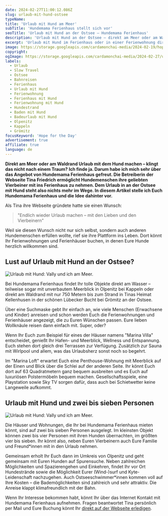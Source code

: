 ```yaml
---
date: 2024-02-27T11:00:12.086Z
slug: urlaub-mit-hund-ostsee
typeName:
title: 'Urlaub mit Hund am Meer'
subTitle: 'Hundemama Ferienhaus stellt sich vor'
seoTitle: 'Urlaub mit Hund an der Ostsee – Hundemama Ferienhaus'
description: 'Urlaub mit Hund an der Ostsee – direkt am Meer oder am Waldesrand. Klingt wie ein Traum, oder? Das Gute ist: Ihr könnt Ihn Euch erfüllen! Erfahrt hier, wie es geht!'
excerpt: 'Urlaub mit Hund im Ferienhaus oder in einer Ferienwohnung direkt an der wunderschönen Ostsee mit Wald- oder Meerblick – Hundemama Ferienhaus macht das möglich. In diesem Artikel zeige ich Euch, wie es funktioniert und wo die Reise mit Euren geliebten Vierbeinern genau hingeht.'
image: https://storage.googleapis.com/cardamonchai-media/2024-02-19/hope-fohttps://storage.googleapis.com/cardamonchai-media/2024-02-27/2024-02-urlaub-mit-hund-vegan-com-jpg-imagine-e8d8c8_d2c7c0_1024_683/640.webp
copyright:
ogImage: https://storage.googleapis.com/cardamonchai-media/2024-02-27/urlaub-mit-hund-soundsvegan-com-og-jpg-imagine-e8d8c8_d2c6bf_1200_628/640.webp
labels:
  - Urlaub
  - Slow Travel
  - Ostsee
  - Bahnreisen
  - Ferienhaus
  - Urlaub mit Hund
  - Ferienwohnung
  - Ferienhaus mit Hund
  - Ferienwohnung mit Hund
  - Hundestrand
  - Baden mit Hund
  - Badeurlaub mit Hund
  - Olpenitz
  - Kappeln
  - Grömitz
focusKeyword: 'Hope for the Day'
advertisement: true
affiliate: true
language: de
---
```


**Direkt am Meer oder am Waldrand Urlaub mit dem Hund machen – klingt das nicht nach einem Traum? Ich finde ja. Darum habe ich mich sehr über das Angebot von Hundemama Ferienhaus gefreut. Die Betreiberin der Webseite Tina Friedrich ermöglicht Hundemenschen ihre geliebten Vierbeiner mit ins Ferienhaus zu nehmen. Dem Urlaub in an der Ostsee mit Hund steht also nichts mehr im Wege. In diesem Artikel stelle ich Euch Hundemama Ferienhaus und die Idee dahinter vor.**

Als Tina ihre Webseite gründete hatte sie einen Wunsch:

> "Endlich wieder Urlaub machen – mit den Lieben und den Vierbeinern"

Weil sie diesen Wunsch nicht nur sich selbst, sondern auch anderen Hundemenschen erfüllen wollte, rief sie ihre Plattform ins Leben. Dort könnt Ihr Ferienwohnungen und Ferienhäuser buchen, in denen Eure Hunde herzlich willkommen sind.

## Lust auf Urlaub mit Hund an der Ostsee?

![Urlaub mit Hund: Vally und ich am Meer.](https://storage.googleapis.com/cardamonchai-media/2024-02-27/2024-02-urlaub-mit-hund-vegan-com-1-jpg-imagine-e8d8d8_b1a7a6_683_1024/640.webp 'Urlaub mit Hund: Vally und ich am Meer.')

Bei Hundemama Ferienhaus findet Ihr tolle Objekte direkt am Wasser – teilweise sogar mit unverbautem Meerblick in Olpenitz bei Kappeln oder direkt am Waldrand mit nur 750 Metern bis zum Strand in Tinas Heimat Kellenhusen in der schönen Lübecker Bucht bei Grömitz an der Ostsee.

Über eine Suchmaske gebt Ihr einfach an, wie viele Menschen (Erwachsene und Kinder) anreisen und schon werden Euch die Ferienwohnungen und Ferienhäuser angezeigt, die zu Euren Wünschen passen. Eure lieben Wollknäule reisen dann einfach mit. Super, oder?

Wenn Ihr Euch zum Beispiel für eines der Häuser namens "Marina Villa" entscheidet, genießt Ihr Hafen- und Meerblick, Wellness und Entspannung. Euch stehen dort gleich drei Terrassen zur Verfügung. Zusätzlich zur Sauna mit Wirlpool und allem, was das Urlaubsherz sonst noch so begehrt.

Im "Marina Loft" erwartet Euch eine Penthouse-Wohnung mit Meerblick auf der Einen und Blick über die Schlei auf der anderen Seite. Ihr könnt Euch dort auf 63 Quadratmetern ganz bequem ausbreiten und es Euch auf luxuriösen Polstermöbeln bequem machen. Gesellschaftsspiele, eine Playstation sowie Sky TV sorgen dafür, dass auch bei Schietwetter keine Langeweile aufkommt.

## Urlaub mit Hund und zwei bis sieben Personen

![Urlaub mit Hund: Vally und ich am Meer.](https://storage.googleapis.com/cardamonchai-media/2024-02-27/2024-02-urlaub-mit-hund-vegan-com-2-jpg-imagine-d8d8d8_afb1ab_1024_683/640.webp 'Urlaub mit Hund: Vally und ich am Meer.')

Die Häuser und Wohnungen, die Ihr bei Hundemama Ferienhaus mieten könnt, sind auf zwei bis sieben Personen ausgelegt. Im kleinsten Objekt können zwei bis vier Personen mit ihren Hunden übernachten, im größten vier bis sieben. Ihr könnt also, neben Euren Vierbeinern auch Eure Familie und Freund\*innen mit in den Urlaub nehmen.

Gemeinsam erholt Ihr Euch dann im Umkreis von Olpenitz und geht gemeinsam mit Euren Hunden auf Spurensuche. Neben zahlreichen Möglichkeiten und Spazierengehen und Einkehren, findet Ihr vor Ort Hundestrände sowie die Möglichkeit Eurer (Wind-)surf und Kyte-Leidenschaft nachzugehen. Auch Ostseeschwimmer\*innen kommen voll auf Ihre Kosten – die Bademöglichkeiten sind zahlreich und sehr attraktiv. Die Anreise klappt klimafreundlich mit der Bahn.

Wenn Ihr Interesse bekommen habt, könnt Ihr über das Internet Kontakt mit Hundemama Ferienhaus aufnehmen. Fragen beantwortet Tina persönlich per Mail und Eure Buchung könnt Ihr [direkt auf der Webseite erledigen](https://t.adcell.com/p/click?promoId=262875&slotId=80259&param0=https%3A%2F%2Fwww.hundemama-ferienhaus.de%2F).
